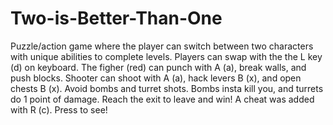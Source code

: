 # Two-is-Better-Than-One
Puzzle/action game where the player can switch between two characters with unique abilities to complete levels. 
Players can swap with the the L key (d) on keyboard. 
The figher (red) can punch with A (a), break walls, and push blocks. 
Shooter can shoot with A (a), hack levers B (x), and open chests B (x). 
Avoid bombs and turret shots. Bombs insta kill you, and turrets do 1 point of damage. 
Reach the exit to leave and win!
A cheat was added with R (c). Press to see!
